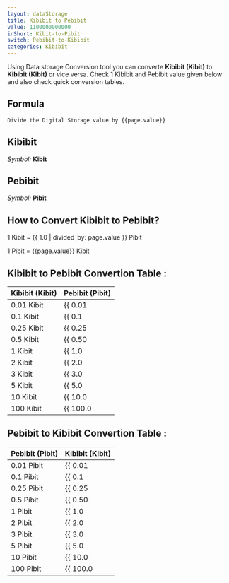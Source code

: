 ```yaml
---
layout: dataStorage
title: Kibibit to Pebibit
value: 1100000000000
inShort: Kibit-to-Pibit
switch: Pebibit-to-Kibibit
categories: Kibibit
---
```


Using Data storage Conversion tool you can converte **Kibibit (Kibit)** to **Kibibit (Kibit)** or vice versa. Check 1 Kibibit and Pebibit value given below and also check quick conversion tables.

## Formula
`Divide the Digital Storage value by {{page.value}}`

## Kibibit
*Symbol:* **Kibit**

## Pebibit
*Symbol:* **Pibit**

## How to Convert Kibibit to Pebibit?

1 Kibit = {{ 1.0 | divided_by: page.value }} Pibit

1 Pibit = {{page.value}} Kibit


## Kibibit to Pebibit Convertion Table :

| Kibibit (Kibit) | Pebibit (Pibit) |
| ---- | ---- |
| 0.01 Kibit | {{ 0.01 | divided_by: page.value }} Pibit |
| 0.1 Kibit | {{ 0.1 | divided_by: page.value }} Pibit |
| 0.25 Kibit | {{ 0.25 | divided_by: page.value }} Pibit |
| 0.5 Kibit | {{ 0.50 | divided_by: page.value }} Pibit |
| 1 Kibit | {{ 1.0 | divided_by: page.value }} Pibit |
| 2 Kibit | {{ 2.0 | divided_by: page.value }} Pibit |
| 3 Kibit | {{ 3.0 | divided_by: page.value }} Pibit |
| 5 Kibit | {{ 5.0 | divided_by: page.value }} Pibit |
| 10 Kibit | {{ 10.0 | divided_by: page.value }} Pibit |
| 100 Kibit | {{ 100.0 | divided_by: page.value }} Pibit |

## Pebibit to Kibibit Convertion Table :

| Pebibit (Pibit) | Kibibit (Kibit) |
| ---- | ---- |
| 0.01 Pibit | {{ 0.01 | times: page.value }} Kibit |
| 0.1 Pibit | {{ 0.1 | times: page.value }} Kibit |
| 0.25 Pibit | {{ 0.25 | times: page.value }} Kibit |
| 0.5 Pibit | {{ 0.50 | times: page.value }} Kibit |
| 1 Pibit | {{ 1.0 | times: page.value }} Kibit |
| 2 Pibit | {{ 2.0 | times: page.value }} Kibit |
| 3 Pibit | {{ 3.0 | times: page.value }} Kibit |
| 5 Pibit | {{ 5.0 | times: page.value }} Kibit |
| 10 Pibit | {{ 10.0 | times: page.value }} Kibit |
| 100 Pibit | {{ 100.0 | times: page.value }} Kibit |


<script>
document.getElementById('selectInput')[3].selected = true
document.getElementById('selectOutput')[19].selected = true
</script>
